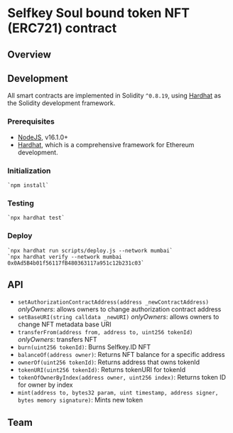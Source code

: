 # Selfkey Soul bound token NFT (ERC721) contract

## Overview


## Development

All smart contracts are implemented in Solidity `^0.8.19`, using [Hardhat](https://hardhat.org/) as the Solidity development framework.

### Prerequisites

* [NodeJS](htps://nodejs.org), v16.1.0+
* [Hardhat](https://hardhat.org/), which is a comprehensive framework for Ethereum development.

### Initialization

    `npm install`

### Testing

    `npx hardhat test`

### Deploy

    `npx hardhat run scripts/deploy.js --network mumbai`
    `npx hardhat verify --network mumbai 0x0Ad5B4b01f56117fB480363117a951c12b231c03`


## API

* `setAuthorizationContractAddress(address _newContractAddress)` _onlyOwners_: allows owners to change authorization contract address
* `setBaseURI(string calldata _newURI)` _onlyOwners_: allows owners to change NFT metadata base URI
* `transferFrom(address from, address to, uint256 tokenId)` _onlyOwners_: transfers NFT
* `burn(uint256 tokenId)`: Burns Selfkey.ID NFT
* `balanceOf(address owner)`: Returns NFT balance for a specific address
* `ownerOf(uint256 tokenId)`: Returns address that owns tokenId
* `tokenURI(uint256 tokenId)`: Returns tokenURI for tokenId
* `tokenOfOwnerByIndex(address owner, uint256 index)`: Returns token ID for owner by index
* `mint(address to, bytes32 param, uint timestamp, address signer, bytes memory signature)`: Mints new token

## Team
